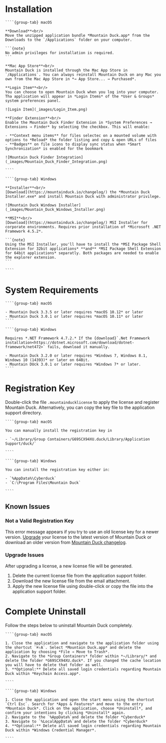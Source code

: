 Installation
===

`````{tabs}
````{group-tab} macOS

**Download**<br/>
Move the unzipped application bundle *Mountain Duck.app* from the Downloads to the `/Applications` folder on your computer.

```{note}
No admin privileges for installation is required.
```

**Mac App Store**<br/>
Mountain Duck is installed through the Mac App Store in `/Applications`. You can always reinstall Mountain Duck on any Mac you own from the Mac App Store in *→ App Store... → Purchased*.

**Login Item**<br/>
You can choose to open Mountain Duck when you log into your computer. Tha application will appear in *Login Items* of the *User & Groups* system preferences panel.

![Login Item](_images/Login_Item.png)

**Finder Extension**<br/>
Enable the Mountain Duck Finder Extension in *System Preferences → Extensions → Finder* by selecting the checkbox. This will enable:

- **Context menu items** for files selectec on a mounted volume with options to *Reload* the folder listing and copy & open URLs of files
- **Badges** on file icons to display sync status when *Smart Synchronization* is enabled for the bookmark

![Mountain Duck Finder Integration](_images/Mountain_Duck_Finder_Integration.png) 

````

````{group-tab} Windows

**Installer**<br/>
[Download](https://mountainduck.io/changelog/) the *Mountain Duck Installer.exe* and install Mountain Duck with administrator privilege.

![Mountain Duck Windows Installer](_images/Mountain_Duck_Windows_Installer.png)

**MSI**<br/>
[Download](https://mountainduck.io/changelog/) MSI Installer for corporate environments. Requires prior installation of *Microsoft .NET Framework 4.5.2*.

```{note}
Using the MSI Installer, you'll have to install the *MSI Package Shell Extension for 32bit applications* **and** *MSI Package Shell Extension for 64bit applications* separatly. Both packages are needed to enable the explorer extension.
```

````
`````

# System Requirements

`````{tabs}
````{group-tab} macOS

- Mountain Duck 3.3.5 or later requires *macOS 10.12* or later
- Mountain Duck 3.0.1 or later requires *macOS 10.11* or later
````

````{group-tab} Windows

Requires *.NET Framework 4.7.2.* If the {download}`.Net Framework installation<https://dotnet.microsoft.com/download/dotnet-framework/net472>` fails, download it manually.

- Mountain Duck 3.2.0 or later requires *Windows 7, Windows 8.1, Windows 10 (14393)* or later on 64Bit.
- Mountain DUck 3.0.1 or later requires *Windows 7* or later.
````
`````

# Registration Key

Double-click the file `.mountainducklicense` to apply the license and register Mountain Duck. Alternatively, you can copy the key file to the application support directory.

`````{tabs}
````{group-tab} macOS

You can manually install the registration key in

- `~/Library/Group Containers/G69SCX94XU.duck/Library/Application Support/duck/`

````

````{group-tab} Windows

You can install the registration key either in:

- `%AppData%\Cyberduck`
- `C:\Program Files\Mountain Duck`

````
`````

## Known Issues

### Not a Valid Registration Key

This error message appears if you try to use an old license key for a newer version.
[Upgrade](https://mountainduck.io/buy/upgrade/) your license to the latest version of Mountain Duck or download an older version from [Mountain Duck changelog](https://mountainduck.io/changelog/).

### Upgrade Issues

After upgrading a license, a new license file will be generated.

1. Delete the current license file from the application support folder.
2. Download the new license file from the email attachment.
3. Apply the new license file using double-click or copy the file into the application support folder.

# Complete Uninstall

Follow the steps below to uninstall Mountain Duck completely.

`````{tabs}
````{group-tab} macOS

1. Close the application and navigate to the application folder using the shortcut `⌘⇧A`. Select *Mountain Duck.app* and delete the application by choosing *File → Move to Trash*.
2. Navigate to the *Group Containers* folder within *~/Library/* and delete the folder *G69SCX94XU.duck*. If you changed the cache location you will have to delete that folder as well.
3. **Optional:** Delete all saved login credentials regarding Mountain Duck within *Keychain Access.app*.

````

````{group-tab} Windows

1. Close the application and open the start menu using the shortcut `Ctrl Esc`. Search for *Apps & Features* and move to the entry *Mountain Duck*. Click on the application, choose *Uninstall*, and confirm your intentions by clicking *Uninstall* again.
2. Navigate to the `%AppData%`and delete the folder *Cyberduck*
3. Navigate to `%LocalAppData%`and delete the folder *Cyberduck*
4. **Optional:** Delete all saved login credentials regarding Mountain Duck within *Windows Credential Manager*.

````

`````